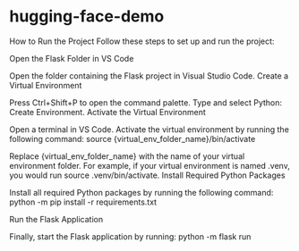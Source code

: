 # hugging-face-demo

How to Run the Project
Follow these steps to set up and run the project:

Open the Flask Folder in VS Code

Open the folder containing the Flask project in Visual Studio Code.
Create a Virtual Environment

Press Ctrl+Shift+P to open the command palette.
Type and select Python: Create Environment.
Activate the Virtual Environment

Open a terminal in VS Code.
Activate the virtual environment by running the following command:
source {virtual_env_folder_name}/bin/activate

Replace {virtual_env_folder_name} with the name of your virtual environment folder. For example, if your virtual environment is named .venv, you would run source .venv/bin/activate.
Install Required Python Packages

Install all required Python packages by running the following command:
python -m pip install -r requirements.txt

Run the Flask Application

Finally, start the Flask application by running:
python -m flask run
